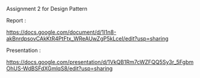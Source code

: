 Assignment 2 for Design Pattern

Report : 

https://docs.google.com/document/d/1I1n8-akBnrdpsovCAkKtR4PtFtx_WReAUwZgP5kLceI/edit?usp=sharing

Presentation :

https://docs.google.com/presentation/d/1VkQB1Rm7cWZFQQ5Sy3r_5FgbmOhUS-WdBSFdXGmlqS8/edit?usp=sharing
